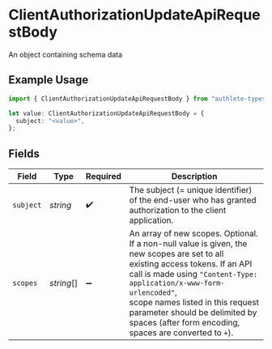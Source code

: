 # ClientAuthorizationUpdateApiRequestBody

An object containing schema data

## Example Usage

```typescript
import { ClientAuthorizationUpdateApiRequestBody } from "authlete-typescript-sdk/models/operations";

let value: ClientAuthorizationUpdateApiRequestBody = {
  subject: "<value>",
};
```

## Fields

| Field                                                                                                                                                                                                                                                                                                                                   | Type                                                                                                                                                                                                                                                                                                                                    | Required                                                                                                                                                                                                                                                                                                                                | Description                                                                                                                                                                                                                                                                                                                             |
| --------------------------------------------------------------------------------------------------------------------------------------------------------------------------------------------------------------------------------------------------------------------------------------------------------------------------------------- | --------------------------------------------------------------------------------------------------------------------------------------------------------------------------------------------------------------------------------------------------------------------------------------------------------------------------------------- | --------------------------------------------------------------------------------------------------------------------------------------------------------------------------------------------------------------------------------------------------------------------------------------------------------------------------------------- | --------------------------------------------------------------------------------------------------------------------------------------------------------------------------------------------------------------------------------------------------------------------------------------------------------------------------------------- |
| `subject`                                                                                                                                                                                                                                                                                                                               | *string*                                                                                                                                                                                                                                                                                                                                | :heavy_check_mark:                                                                                                                                                                                                                                                                                                                      | The subject (= unique identifier) of the end-user who has granted authorization to the client<br/>application.<br/>                                                                                                                                                                                                                     |
| `scopes`                                                                                                                                                                                                                                                                                                                                | *string*[]                                                                                                                                                                                                                                                                                                                              | :heavy_minus_sign:                                                                                                                                                                                                                                                                                                                      | An array of new scopes. Optional. If a non-null value is given, the new scopes are set to all<br/>existing access tokens. If an API call is made using `"Content-Type: application/x-www-form-urlencoded"`,<br/>scope names listed in this request parameter should be delimited by spaces (after form encoding,<br/>spaces are converted to `+`).<br/> |